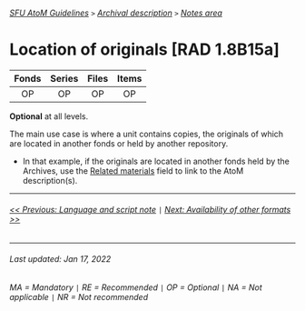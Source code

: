 ###### [SFU AtoM Guidelines](../README.md) `>` [Archival description](overview.md) `>` [Notes area](overview.md#notes-area)

# Location of originals [RAD 1.8B15a]
| Fonds 	| Series 	| Files 	| Items 	|
|:-----:	|:------:	|:-----:	|:-----:	|
|   OP    |   OP    |   OP  	|   OP  	|

**Optional** at all levels.

The main use case is where a unit contains copies, the originals of which are located in another fonds or held by another repository.
- In that example, if the originals are located in another fonds held by the Archives, use the [Related materials](#related-materials.md) field to link to the AtoM description(s).

---
###### [<< Previous: Language and script note](language-and-script-note.md) `|` [Next: Availability of other formats >>](availability-of-other-formats.md)
---
###### Last updated: Jan 17, 2022
###### MA = Mandatory `|` RE = Recommended `|` OP = Optional `|` NA = Not applicable `|` NR = Not recommended
